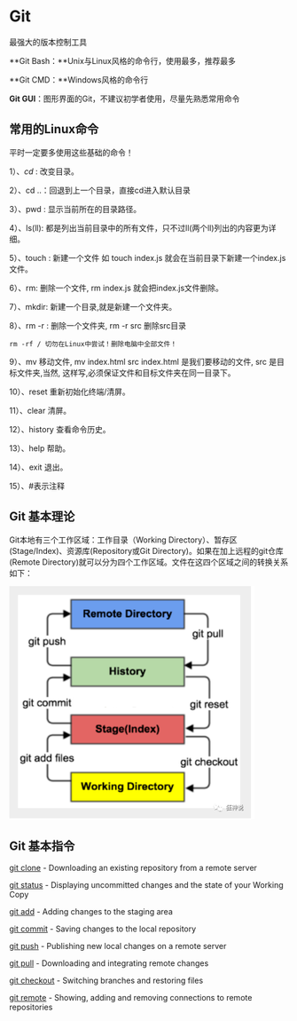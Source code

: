 # Git

最强大的版本控制工具

**Git Bash：**Unix与Linux风格的命令行，使用最多，推荐最多

**Git CMD：**Windows风格的命令行

**Git GUI**：图形界面的Git，不建议初学者使用，尽量先熟悉常用命令

## 常用的Linux命令

平时一定要多使用这些基础的命令！

1）、$cd$ : 改变目录。

2）、cd ..：回退到上一个目录，直接cd进入默认目录

3）、pwd : 显示当前所在的目录路径。

4）、ls(ll):  都是列出当前目录中的所有文件，只不过ll(两个ll)列出的内容更为详细。

5）、touch : 新建一个文件 如 touch index.js 就会在当前目录下新建一个index.js文件。

6）、rm:  删除一个文件, rm index.js 就会把index.js文件删除。

7）、mkdir:  新建一个目录,就是新建一个文件夹。

8）、rm -r :  删除一个文件夹, rm -r src 删除src目录

```
rm -rf / 切勿在Linux中尝试！删除电脑中全部文件！
```

9）、mv 移动文件, mv index.html src index.html 是我们要移动的文件, src 是目标文件夹,当然, 这样写,必须保证文件和目标文件夹在同一目录下。

10）、reset 重新初始化终端/清屏。

11）、clear 清屏。

12）、history 查看命令历史。

13）、help 帮助。

14）、exit 退出。

15）、#表示注释





## Git 基本理论

Git本地有三个工作区域：工作目录（Working Directory）、暂存区(Stage/Index)、资源库(Repository或Git Directory)。如果在加上远程的git仓库(Remote Directory)就可以分为四个工作区域。文件在这四个区域之间的转换关系如下：

<img src="images/image-20220713112906320.png" alt="image-20220713112906320" style="zoom:50%;" />



## Git 基本指令

[git clone](https://www.git-tower.com/learn/git/commands/git-clone) - Downloading an existing repository from a remote server

[git status](https://www.git-tower.com/learn/git/commands/git-status) - Displaying uncommitted changes and the state of your Working Copy

[git add](https://www.git-tower.com/learn/git/commands/git-add) - Adding changes to the staging area

[git commit](https://www.git-tower.com/learn/git/commands/git-commit)  - Saving changes to the local repository

[git push](https://www.git-tower.com/learn/git/commands/git-push) - Publishing new local changes on a remote server

[git pull](https://www.git-tower.com/learn/git/commands/git-pull) - Downloading and integrating remote changes

[git checkout](https://www.git-tower.com/learn/git/commands/git-checkout) - Switching branches and restoring files

[git remote](https://www.git-tower.com/learn/git/commands/git-remote) - Showing, adding and removing connections to remote repositories

